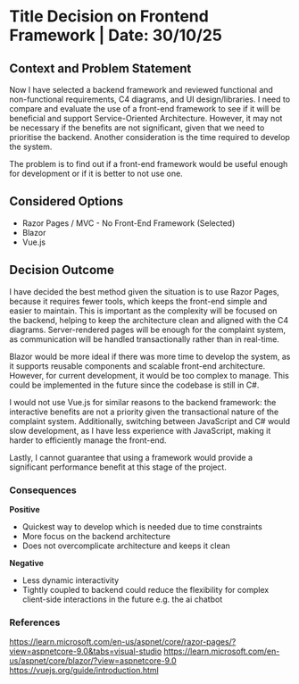 # Title Decision on Frontend Framework | Date: 30/10/25

## Context and Problem Statement
Now I have selected a backend framework and reviewed functional and non-functional requirements, C4 diagrams, and UI design/libraries. 
I need to compare and evaluate the use of a front-end framework to see if it will be beneficial and support Service-Oriented Architecture.
However, it may not be necessary if the benefits are not significant, given that we need to prioritise the backend. Another consideration is the time required to develop the system.

The problem is to find out if a front-end framework would be useful enough for development or if it is better to not use one.

## Considered Options

* Razor Pages / MVC - No Front-End Framework (Selected)
* Blazor
* Vue.js

## Decision Outcome
I have decided the best method given the situation is to use Razor Pages, because it requires fewer tools,
which keeps the front-end simple and easier to maintain. This is important as the complexity will be focused on the backend,
helping to keep the architecture clean and aligned with the C4 diagrams.
Server-rendered pages will be enough for the complaint system, as communication will be handled transactionally rather than in real-time.

Blazor would be more ideal if there was more time to develop the system, as it supports reusable components and scalable front-end architecture.
However, for current development, it would be too complex to manage. This could be implemented in the future since the codebase is still in C#.

I would not use Vue.js for similar reasons to the backend framework: the interactive benefits are not a priority given the transactional nature of the complaint system.
Additionally, switching between JavaScript and C# would slow development, as I have less experience with JavaScript, making it harder to efficiently manage the front-end.

Lastly, I cannot guarantee that using a framework would provide a significant performance benefit at this stage of the project.

### Consequences
**Positive**
* Quickest way to develop which is needed due to time constraints
* More focus on the backend architecture
* Does not overcomplicate architecture and keeps it clean

**Negative**
* Less dynamic interactivity
* Tightly coupled to backend could reduce the flexibility for complex client-side interactions in the future e.g. the ai chatbot

### References
https://learn.microsoft.com/en-us/aspnet/core/razor-pages/?view=aspnetcore-9.0&tabs=visual-studio
https://learn.microsoft.com/en-us/aspnet/core/blazor/?view=aspnetcore-9.0
https://vuejs.org/guide/introduction.html

